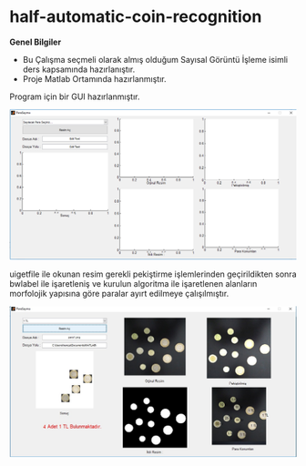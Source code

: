 # half-automatic-coin-recognition

**Genel Bilgiler**
-  Bu Çalışma seçmeli olarak almış olduğum Sayısal Görüntü İşleme isimli ders kapsamında hazırlanıştır.
- Proje Matlab Ortamında hazırlanmıştır.


Program için bir GUI hazırlanmıştır.

![alt text](https://github.com/HamzaTas/half-automatic-coin-recognition/blob/master/ss/1.png)

uigetfile ile okunan resim gerekli pekiştirme işlemlerinden geçirildikten sonra bwlabel ile işaretleniş ve kurulun algoritma ile işaretlenen alanların morfolojik yapısına göre paralar ayırt edilmeye çalışılmıştır.

![alt text](https://github.com/HamzaTas/half-automatic-coin-recognition/blob/master/ss/4.jpg)


